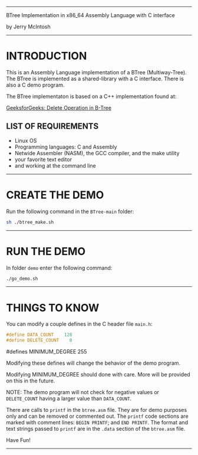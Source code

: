 
---

BTree Implementation in x86_64 Assembly Language with C interface

by Jerry McIntosh

---

# INTRODUCTION
This is an Assembly Language implementation of a BTree (Multiway-Tree).  The BTree is implemented as a shared-library with a C interface.  There is also a C demo program.

The BTree implementaton is based on a C++ implementation found at:

[GeeksforGeeks: Delete Operation in B-Tree](https://www.geeksforgeeks.org/delete-operation-in-b-tree/?ref=lbp)

## LIST OF REQUIREMENTS

+ Linux OS
+ Programming languages: C and Assembly
+ Netwide Assembler (NASM), the GCC compiler, and the make utility
+ your favorite text editor
+ and working at the command line

---

# CREATE THE DEMO
Run the following command in the `BTree-main` folder:
```bash
sh ./btree_make.sh
```

---

# RUN THE DEMO
In folder `demo` enter the following command:
```bash
./go_demo.sh
```

---

# THINGS TO KNOW
You can modify a couple defines in the C header file `main.h`:
```c
#define DATA_COUNT    128
#define DELETE_COUNT    0
```
#defines MINIMUM_DEGREE 255

Modifying these defines will change the behavior of the demo program.

Modifying MINIMUM_DEGREE should done with care.  More will be provided on this in the future.

NOTE: The demo program will not check for negative values or `DELETE_COUNT` having a larger value than `DATA_COUNT`.

There are calls to `printf` in the `btree.asm` file.  They are for demo purposes only and can be removed or commented out.  The `printf` code sections are marked with comment lines: `BEGIN PRINTF`; and `END PRINTF`.  The format and text strings passed to `printf` are in the `.data` section of the `btree.asm` file.

Have Fun!

---

